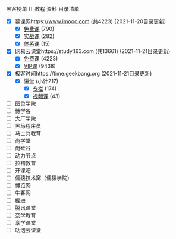 黑客榜单 IT 教程 资料 目录清单



- [x] 慕课网https://www.imooc.com (共4223) (2021-11-20目录更新)
  - [x] [免费课](./imooc/free.md) (790)
  - [x] [实战课](./imooc/shizhan.md) (282)
  - [x] [体系课](./imooc/tixi.md) (15)
- [x] 网易云课堂https://study.163.com (共13661) (2021-11-21目录更新)
  - [x] [免费课](./study163/free.md) (4223)
  - [x] [VIP课](./study163/vip.md) (9438)
- [x] 极客时间https://time.geekbang.org (2021-11-21目录更新)
  - [x] 讲堂 (小计217)
    - [x] [专栏](./jikeshijian/zhuanlan.md) (174)
    - [x] [视频课](./jikeshijian/zhuanlan.md) (43)
- [ ] 图灵学院
- [ ] 博学谷
- [ ] 大厂学院
- [ ] 黑马程序员
- [ ] 马士兵教育
- [ ] 尚学堂
- [ ] 尚硅谷
- [ ] 动力节点
- [ ] 拉钩教育
- [ ] 开课吧
- [ ] 儒猿技术窝（儒猿学院）
- [ ] 博览网
- [ ] 牛客网
- [ ] 掘进
- [ ] 腾讯课堂
- [ ] 奈学教育
- [ ] 享学课堂
- [ ] 咕泡云课堂
